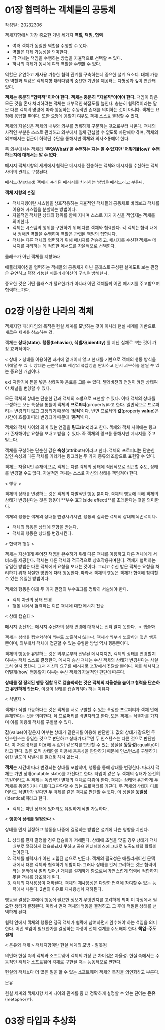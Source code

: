 # 01장 협력하는 객체들의 공동체

작성일 : 20232306

객체지향에서 가장 중요한 개념 세가지 **역할, 책임, 협력** 

- 여러 객체가 동일한 역할을 수행할 수 있다.
- 역할은 대체 가능성을 의미한다.
- 각 객체는 책임을 수행하는 방법을 자율적으로 선택할 수 있다.
- 하나의 객체가 동시에 여러 역할을 수행할 수 있다. 

역할은 유연하고 재사용 가능한 협력 관계를 구축하는데 중요한 설계 요소다. 
대체 가능한 역할과 책임은 객체지향 패러다임의 중요한 기반을 제공하는 다형성과 깊이 연관돼 있다. 

**객체는 충분히 "협력적"이어야 한다.**
**객체는 충분히 "자율적"이어야 한다.**
책임이 많은 모든 것을 혼자 처리하려는 객체는 내부적인 복잡도를 높인다. 
충분히 협력적이라는 말은 다른 객체의 명령에 따라 행동하는 수동적인 존재를 의미하는 것이 아니다. 객체는 요청에 응답할 뿐이다. 또한 요청에 응할지 여부도 객체 스스로 결정할 수 있다. 

객체의 자율성은 객체의 내부와 외부를 명확하게 구분하는 것으로부터 나온다. 
객체의 사적인 부분은 스스로 관리하고 외부에서 일체 간섭할 수 없도록 차단해야 하며, 객체의 외부에서는 접근이 허락딘 수단을 통해서만 객체와 의사소통해야 한다. 

즉 외부에서는 객체라 **'무엇(What)'을 수행하는 지는 알 수 있지만 '어떻게(How)' 수행하는지에 대해서는 알 수 없다**. 


메시지 
객체지향의 세계에서 협력은 메시지를 전송하는 객체와 메시지를 수신하는 객체 사이의 관계로 구성된다. 

메서드(Method)
객체가 수신된 메시지를 처리하는 방법을 메서드라고 부른다. 

**객체 지향의 본질** 

- 객체지향이란 시스템을 상호작용하는 자율적인 객체들의 공동체로 바라보고 객체를 이용해 시스템을 분할하는 방법이다. 
- 자율적인 객체란 상태와 행위를 함께 지니며 스스로 자기 자신을 책임지는 객체를 의미한다.
- 객체는 시스템의 행위를 구현하기 위해 다른 객체와 협력한다. 각 객체는 협력 내에서 정해진 역할을 수행하며 역할은 관련된 책임의 집합니다. 
- 객체는 다른 객체와 협력하기 위해 메시지를 전송하고, 메시지를 수신한 객체는 메시지를 처리하는 데 적합한 메서드를 자율적으로 선택한다. 


클래스가 아닌 객체를 지향하라 

애플리케이션을 협력하는 객체들의 공동체가 아닌 클래스로 구성된 설계도로 보는 관점은 유연하고 확장 가능한 애플리케이션의 구축을 방해한다. 

중요한 것은 어떤 클래스가 필요한가가 아니라 어떤 객체들이 어떤 메시지를 주고받으며 협력하는가다. 

# 02장 이상한 나라의 객체

객체지향 패러다임의 목적은 현실 세계를 모방하는 것이 아니라 현실 세계를 기반으로 새로운 세계를 창조하는 것. 

객체는 **상태(state). 행동(behavior), 식별자(identity)** 를 지닌 실체로 보는 것이 가장 효과적이다. 

< 상태 > 
상태를 이용하면 과거에 얽매이지 않고 현재를 기반으로 객체의 행동 방식을 이해할 수 있다. 상태는  근본적으로 세상의 복잡성을 완화하고 인지 과부하를 줄일 수 있는 중요한 개념이다. 

ex) 자판기에 돈을 넣은 상태여야 음료를 고를 수 있다. 
     텔레비전의 전원이 켜진 상태여야 채널을 변경할 수 있다. 

모든 객체의 상태는 단순한 값과 객체의 조합으로 표현할 수 있다. 이때 객체의 상태를 구성하는 모든 특징을 통틀어 객체의 **프로퍼티**(property)라고 한다. 일반적으로 프로퍼티는 변경되지 않고 고정되기 때문에 '**정적**'이다. 반면 프로터의 **값**(property **value**)은 시간이 흐름에 따라 변경되기 때문에 '**동적**'이다. 

객체와 객체 사이의 의미 있는 연결을 **링크**(link)라고 한다. 객체와 객체 사이에는 링크가 존재해야만 요청을 보내고 받을 수 있다. 즉 객체의 링크를 통해서만 메시지를 주고 받는다. 

객체를 구성하는 단순한 값은 **속성**(attribute)이라고 한다. 객체의 프로퍼티는 단순한 값인 속성과 다른 객체를 가리키는 링크라는 두 가지 종류의 조합으로 표현할 수 있다. 

객체는 자율적인 존재이므로, 객체는 다른 객체의 상태에 직접적으로 접근할 수도, 상태를 변경할 수도 없다. 자율적인 객체는 스스로 자신의 상태를 책임져야 한다. 

< 행동 >

객체의 상태를 변경하는 것은 객체의 자발적인 행동 뿐이다. 객체의 행동에 의해 객체의 상태가 변경된다는 것은 행동이 **부수 효과(side effect)**를 초래한다는 것을 의미한다. 

객체의 행동은 객체의 상태를 변경시키지만, 행동의 결과는 객체의 상태에 의존적이다. 

- 객체의 행동은 상태에 영향을 받는다.
- 객체의 행동은 상태를 변경시킨다.

< 협력과 행동 >

객체는 자신에게 주어진 책임을 완수하기 위해 다른 객체를 이용하고 다른 객체에게 서비스를 제공한다. 객체는 다른 객체와 적극적으로 상호작용하며한다. 객체가 협력하는 유일한 방법은 다른 객체에게 요청을 보내는 것이다. 그리고 수신 받은 객체는 요청을 처리하기 위해 적절한 방법에 따라 행동한다. 따라서 객체의 행동은 객체가 협력에 참여할 수 있는 유일한 방법이다. 

객체의 행동은 아래 두 가지 관점의 부수효과를 명확히 서술해야 한다. 
- 객체 자신의 상태 변경
- 행동 내에서 협력하는 다른 객체에 대한 메시지 전송

< 상태 캡슐화 >

메시지 송신자는 메시지 수신자의 상태 변경에 대해서는 전혀 알지 못한다. -> 캡슐화 

객체는 상태를 캡슐화하여 외부로 노출하지 않는다. 객체가 외부에 노출하는 것은 행동뿐이며, 외부에서 객체에 접근할 수 있는 유일한 방법 역시 행동뿐이다. 

객체의 행동을 유발하는 것은 외부로부터 전달된 메시지지만, 객체의 상태를 변경할지 여부는 객체 스스로 결정한다. 메시지 송신 객체는 수신 객체의 상태가 변경된다는 사실 조차 알지 못한다. 그저 자신의 요구를 메시지로 포장해서 전달할 뿐이다. 이를 해석하고 어떻게(how) 행동할지 여부는 수신 객체의 자율적인 판단에 따른다. 

**상태를 잘 정의된 행동 집합 뒤로 캡슐화하는 것은 객체의 자율성을 높이고 협력을 단순하고 유연하게 만든다**. 이것이 상태를 캡슐화해야 하는 이유다. 

< 식별자 > 

객체가 식별 가능하다는 것은 객체를 서로 구별할 수 있는 특정한 프로퍼티가 객체 안에 존재한다는 것을 의미한다. 이 프로퍼티를 식별자라고 한다. 모든 객체는 식별자를 가지며 이를 이용해 객체를 구별할 수 있다. 

**값**(value)이 같은지 여부는 상태가 같은지를 이용해 판단한다. 값의 상태가 같으면 두 인스턴스는 동일한 것으로 판단하고 상태가 다르면 두 인스턴스는 다른 것으로 판단한다. 이 처럼 상태를 이용해 두 값이 같은지를 판단할 수 있는 성질을 **동등성**(equality)이라고 한다. 값은 오직 상태만을 이용해 동등성을 판단하기 때문에 인스턴스를 구별하기 위한 별도의 식별자를 필요로 하지 않는다. 

**객체**는 시간에 따라 변경되는 상태를 포함하며, 행동을 통해 상태를 변경한다. 따라서 객체는 가변 상태(mutable state)를 가진다고 한다. 타입이 같은 두 객체의 상태가 완전히 똑같더라도 두 객체는 독립적인 별개의 객체로 다뤄야 한다. 객체는 상태와 무관하게 두 객체를 동일하거나 다르다고 판단할 수 있는 프로퍼티를 가진다. 두 객체의 상태가 다르더라도 식별자가 같다면 두 객체를 같은 객체로 판단할 수 있다. 이 성질을 **동일성**(identical)이라고 한다.

- 객체는 어떤 상태에 있더라도 유일하게 식별 가능하다 .

< **행동이 상태를 결정한다** > 

상태를 먼저 결정하고 행동을 나중에 결정하는 방법은 설계에 나쁜 영향을 끼친다. 

1. 상태를 먼저 결정할 경우 캡슐화가 저해된다. 상태에 초점을 맞출 경우 상태가 객체 내부로 깔끔하게 캡슐화되지 못하고 공용 인터페이스에 그대로 노출되버릴 확률이 높아진다. 
2. 객체를 협력자가 아닌 고립된 섬으로 만든다. 객체의 필요성은 애플리케이션 문맥 내에서 다른 객체와 협력하기 위함이다. 그러나 상태를 먼저 고려하는 것은 협력이라는 문맥에서 멀리 벗어난 개체를 설계하게 함으로써 자연스럽게 협력에 적합하지 못한 객체를 창조하게 된다.
3. 객체의 재사용성이 저하된다. 객체의 재사용성은 다양한 협력에 참여할 수 있는 능력에서 나온다. 2번의 이유로 재사용성이 저하된다. 

행동을 결정한 후에야 행동에 필요한 정보가 무엇인지를 고려하게 되며 이 과정에서 필요한 생타가 결정된다. 따라서 먼저 객체의 행동을 결정하고, 그 후에 적절한 상태를 선택하게 된다. 

협력 안에서 객체의 행동은 결국 객체가 협력에 참여하면서 완수해야 하는 책임을 의미한다. 어떤 책임이 필요한가를 결정하는 과정이 전체 설계를 주도해야 한다. **책임-주도 설계**

< 은유와 객체 > 
객체지향이란 현실 세계의 모방 - 잘못됨 

의인화 
현실 속의 객체와 소프트웨어 객체의 가장 큰 차이점은 자율성.
현실 속에서는 수동적인 객체가 소프트웨어 객체로 구현될 때는 능동적으로 변한다.

현실의 객체보다 더 많은 일을 할 수 있는 소프트웨어 객체의 특징을 의인화라고 부른다. 

은유 

현실 세계와 객체지향 세계 사이의 관계를 좀 더 정확하게 설명할 수 있는 단어는 **은유**(metaphor)다. 







# 03장 타입과 추상화


